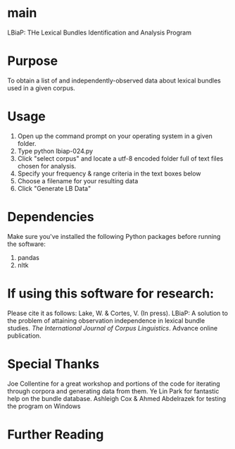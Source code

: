# main
LBiaP: THe Lexical Bundles Identification and Analysis Program

# Purpose

To obtain a list of and independently-observed data about lexical bundles used in a given corpus.

# Usage

1. Open up the command prompt on your operating system in a given folder.
2. Type python lbiap-024.py
3. Click "select corpus" and locate a utf-8 encoded folder full of text files chosen for analysis.
4. Specify your frequency & range criteria in the text boxes below
5. Choose a filename for your resulting data
6. Click "Generate LB Data"

# Dependencies


Make sure you've installed the following Python packages before running the software:
1. pandas 
2. nltk


# If using this software for research:

Please cite it as follows:
Lake, W. & Cortes, V. (In press). LBiaP: A solution to the problem of attaining observation independence in lexical bundle studies. _The International Journal of Corpus Linguistics_. Advance online publication.

# Special Thanks

Joe Collentine for a great workshop and portions of the code for iterating through corpora and generating data from them.
Ye Lin Park for fantastic help on the bundle database.
Ashleigh Cox & Ahmed Abdelrazek for testing the program on Windows


# Further Reading

